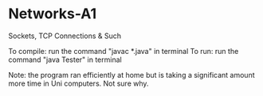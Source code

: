 # Networks-A1
Sockets, TCP Connections & Such

To compile: run the command "javac *.java" in terminal
To run: run the command "java Tester" in terminal

Note: the program ran efficiently at home but is taking a significant amount more time in Uni computers. Not sure why.
